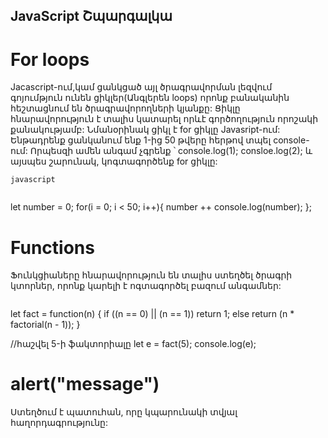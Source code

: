 JavaScript Շպարգալկա
--------------------

# For loops
Jacascript-ում,կամ ցանկցած այլ ծրագրավորման լեզվում գոյումթյուն ունեն ցիկլեր(Անգլերեն loops) որոնք բանականին հեշտացնում են ծրագրավորողների կյանքը: Ցիկլը հնարավորություն է տալիս կատարել որևէ գործողություն որոշակի քանակությամբ: Նմանօրինակ ցիկլ է for ցիկլը Javasript-ում:
Ենթադրենք ցանկանում ենք 1-ից 50 թվերը հերթով տպել console-ում:
Որպեսզի ամեն անգամ չգրենք ՝
	console.log(1);
	consloe.log(2);
և այսպես շարունակ, կոգտագործենք for ցիկլը:

```javascript```
```For Loop ով մենք անում կոնկրետ որոշված քանակով ինչ֊որ գործողություն։  
```
let number = 0;
for(i = 0; i < 50; i++){
   number ++
   console.log(number);
};

# Functions
Ֆունկցիաները հնարավորություն են տալիս ստեղծել ծրագրի կտորներ, որոնք կարելի է ոգտագործել բազում անգամներ:

```Կոդի բլոկ է, որը կատարում է որոշակի գործողություն և այդ գործողությունը հնարավոր է օգտագործել կոդի ուրիշ մասերում։ Ընդհանուր առումով ֆունկցիան ենթածրագիր է, որը կարելի է կանչել ծրագրի այլ հատվածներում, ինչպես ֆունկցիայից դուրս, այնպես էլ ֆունկցիայի ներսում(ռեկուրսիա)։
```

let fact = function(n) {
  if ((n == 0) || (n == 1))
    return 1;
  else
    return (n * factorial(n - 1));
}

//հաշվել 5-ի ֆակտորիալը
let e = fact(5);
console.log(e);

# alert("message")
Ստեղծում է պատուհան, որը կպարունակի տվյալ հաղորդագրությունը:

